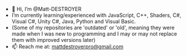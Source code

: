 - 👋 Hi, I’m @Matt-DESTROYER
- I’m currently learning/experienced with JavaScript, C++, Shaders, C#, Visual C#, Unity C#, Java, Python and Visual Basic.
- (Some of my repositories are 'outdated' or 'old', meaning they were made when I was new to programming and I may or may not replace them with improved versions later)
- 📫 Reach me at: mattdestroyerpro@gmail.com
